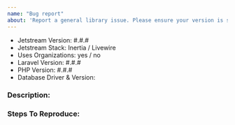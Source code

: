 ```yaml
---
name: "Bug report"
about: 'Report a general library issue. Please ensure your version is still supported: https://laravel.com/docs/releases#support-policy'
---
```


- Jetstream Version: #.#.#
- Jetstream Stack: Inertia / Livewire
- Uses Organizations: yes / no
- Laravel Version: #.#.#
- PHP Version: #.#.#
- Database Driver & Version:

### Description:


### Steps To Reproduce:

